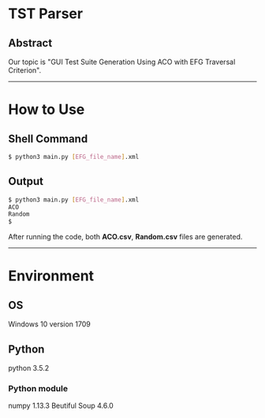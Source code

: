 # TST Parser

## Abstract
Our topic is "GUI Test Suite Generation Using ACO with EFG Traversal Criterion".

---

# How to Use

## Shell Command
```bash
$ python3 main.py [EFG_file_name].xml
```
## Output
```bash
$ python3 main.py [EFG_file_name].xml
ACO
Random
$
```
After running the code, both **ACO.csv**, **Random.csv** files are generated.

---

# Environment

## OS
Windows 10 version 1709

## Python
python 3.5.2
### Python module
numpy 1.13.3
Beutiful Soup 4.6.0